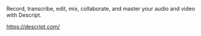 Record, transcribe, edit, mix, collaborate, and master your audio and video with Descript.

https://descript.com/

